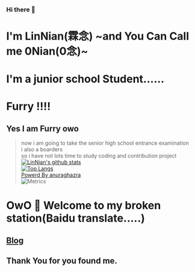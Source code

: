 ### Hi there 👋
# I'm LinNian(霖念) ~and You Can Call me 0Nian(0念)~
# I'm a junior school  Student......  
# Furry !!!! 
## Yes I am Furry owo  
> now i am going to take the senior high school entrance examination  
> i also a boarders  
> so i have not lots time to study coding and contribution project  
[![LinNian's github stats](https://github-readme-stats.vercel.app/api?username=Little-LinNian&show_icons=true&locale=cn&bg_color=87CEEB&text_color=708090)](https://github.com/Little-LinNian)  
[![Top Langs](https://github-readme-stats.vercel.app/api/top-langs?username=Little-LinNian&show_icons=true&locale=cn&bg_color=87CEEB&text_color=708090)](https://github.com/Little-LinNian)  
[Powerd By anuraghazra](https://github-readme-stats.vercel.app)  
![Metrics](https://metrics.lecoq.io/Little-LinNian?template=classic&config.timezone=Asia%2FShanghai)  
# OwO 🎉 Welcome to my broken station(Baidu translate.....)
## [Blog](https://furrynian.top)
## Thank You for you found me.

<!--
**Little-YangNian/Little-YangNian** is a ✨ _special_ ✨ repository because its `README.md` (this file) appears on your GitHub profile.

Here are some ideas to get you started:

- 🔭 I’m currently working on ...
- 🌱 I’m currently learning ...
- 👯 I’m looking to collaborate on ...
- 🤔 I’m looking for help with ...
- 💬 Ask me about ...
- 📫 How to reach me: 
- 😄 Pronouns: ...
- ⚡ Fun fact: ...
-->
